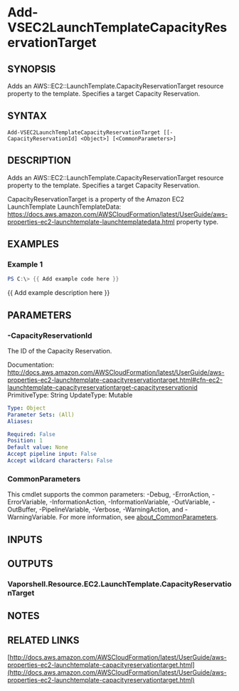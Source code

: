 # Add-VSEC2LaunchTemplateCapacityReservationTarget

## SYNOPSIS
Adds an AWS::EC2::LaunchTemplate.CapacityReservationTarget resource property to the template.
Specifies a target Capacity Reservation.

## SYNTAX

```
Add-VSEC2LaunchTemplateCapacityReservationTarget [[-CapacityReservationId] <Object>] [<CommonParameters>]
```

## DESCRIPTION
Adds an AWS::EC2::LaunchTemplate.CapacityReservationTarget resource property to the template.
Specifies a target Capacity Reservation.

CapacityReservationTarget is a property of the  Amazon EC2 LaunchTemplate LaunchTemplateData: https://docs.aws.amazon.com/AWSCloudFormation/latest/UserGuide/aws-properties-ec2-launchtemplate-launchtemplatedata.html property type.

## EXAMPLES

### Example 1
```powershell
PS C:\> {{ Add example code here }}
```

{{ Add example description here }}

## PARAMETERS

### -CapacityReservationId
The ID of the Capacity Reservation.

Documentation: http://docs.aws.amazon.com/AWSCloudFormation/latest/UserGuide/aws-properties-ec2-launchtemplate-capacityreservationtarget.html#cfn-ec2-launchtemplate-capacityreservationtarget-capacityreservationid
PrimitiveType: String
UpdateType: Mutable

```yaml
Type: Object
Parameter Sets: (All)
Aliases:

Required: False
Position: 1
Default value: None
Accept pipeline input: False
Accept wildcard characters: False
```

### CommonParameters
This cmdlet supports the common parameters: -Debug, -ErrorAction, -ErrorVariable, -InformationAction, -InformationVariable, -OutVariable, -OutBuffer, -PipelineVariable, -Verbose, -WarningAction, and -WarningVariable. For more information, see [about_CommonParameters](http://go.microsoft.com/fwlink/?LinkID=113216).

## INPUTS

## OUTPUTS

### Vaporshell.Resource.EC2.LaunchTemplate.CapacityReservationTarget
## NOTES

## RELATED LINKS

[http://docs.aws.amazon.com/AWSCloudFormation/latest/UserGuide/aws-properties-ec2-launchtemplate-capacityreservationtarget.html](http://docs.aws.amazon.com/AWSCloudFormation/latest/UserGuide/aws-properties-ec2-launchtemplate-capacityreservationtarget.html)

